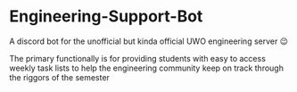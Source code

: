 # Engineering-Support-Bot
A discord bot for the unofficial but kinda official UWO engineering server 😉


The primary functionally is for providing students with easy to access weekly task lists to help the engineering community keep on track through the riggors of the semester
